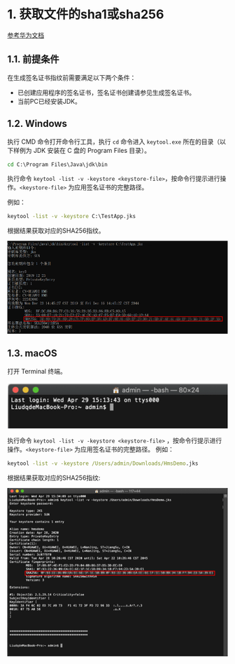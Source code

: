 # 1. 获取文件的sha1或sha256

[参考华为文档](https://developer.huawei.com/consumer/cn/doc/development/HMSCore-Guides-V5/android-config-agc-0000001050170137-V5#ZH-CN_TOPIC_0000001086920730__section9471122085218)

## 1.1. 前提条件

在生成签名证书指纹前需要满足以下两个条件：

* 已创建应用程序的签名证书，签名证书创建请参见生成签名证书。
* 当前PC已经安装JDK。

## 1.2. Windows

执行 CMD 命令打开命令行工具，执行 `cd` 命令进入 `keytool.exe` 所在的目录（以下样例为 JDK 安装在 C 盘的 Program Files 目录）。

```cmd
cd C:\Program Files\Java\jdk\bin
```

执行命令 `keytool -list -v -keystore <keystore-file>`，按命令行提示进行操作。`<keystore-file>` 为应用签名证书的完整路径。

例如：

```cmd
keytool -list -v -keystore C:\TestApp.jks
```

根据结果获取对应的SHA256指纹。

![](pics/20220303175759280_2126486305.png)

## 1.3. macOS

打开 Terminal 终端。

![](pics/20220303175825681_1432474761.png)

执行命令 `keytool -list -v -keystore <keystore-file>` ，按命令行提示进行操作。`<keystore-file>` 为应用签名证书的完整路径。
例如：

```cmd
keytool -list -v -keystore /Users/admin/Downloads/HmsDemo.jks
```

根据结果获取对应的SHA256指纹:

![](pics/20220303175852604_164141610.png)


